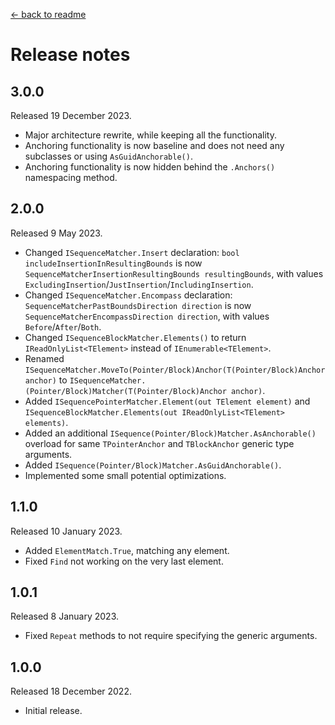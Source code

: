 [← back to readme](README.md)

# Release notes

## 3.0.0
Released 19 December 2023.

* Major architecture rewrite, while keeping all the functionality.
* Anchoring functionality is now baseline and does not need any subclasses or using `AsGuidAnchorable()`.
* Anchoring functionality is now hidden behind the `.Anchors()` namespacing method.

## 2.0.0
Released 9 May 2023.

* Changed `ISequenceMatcher.Insert` declaration: `bool includeInsertionInResultingBounds` is now `SequenceMatcherInsertionResultingBounds resultingBounds`, with values `ExcludingInsertion`/`JustInsertion`/`IncludingInsertion`.
* Changed `ISequenceMatcher.Encompass` declaration: `SequenceMatcherPastBoundsDirection direction` is now `SequenceMatcherEncompassDirection direction`, with values `Before`/`After`/`Both`.
* Changed `ISequenceBlockMatcher.Elements()` to return `IReadOnlyList<TElement>` instead of `IEnumerable<TElement>`.
* Renamed `ISequenceMatcher.MoveTo(Pointer/Block)Anchor(T(Pointer/Block)Anchor anchor)` to `ISequenceMatcher.(Pointer/Block)Matcher(T(Pointer/Block)Anchor anchor)`.
* Added `ISequencePointerMatcher.Element(out TElement element)` and `ISequenceBlockMatcher.Elements(out IReadOnlyList<TElement> elements)`.
* Added an additional `ISequence(Pointer/Block)Matcher.AsAnchorable()` overload for same `TPointerAnchor` and `TBlockAnchor` generic type arguments.
* Added `ISequence(Pointer/Block)Matcher.AsGuidAnchorable()`.
* Implemented some small potential optimizations.

## 1.1.0
Released 10 January 2023.

* Added `ElementMatch.True`, matching any element.
* Fixed `Find` not working on the very last element.

## 1.0.1
Released 8 January 2023.

* Fixed `Repeat` methods to not require specifying the generic arguments.

## 1.0.0
Released 18 December 2022.

* Initial release.